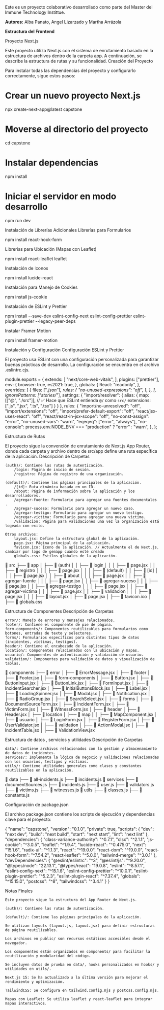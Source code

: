 Este es un proyecto colaborativo desarrollado como parte del Master del Immune Technology Instittue. 

**Autores:** Alba Panato, Angel Lizarzado y Martha Arrázola

**Estructura del Frontend**

Proyecto Next.js

Este proyecto utiliza Next.js con el sistema de enrutamiento basado en la estructura de archivos dentro de la carpeta app. A continuación, se describe la estructura de rutas y su funcionalidad.
Creación del Proyecto

Para instalar todas las dependencias del proyecto y configurarlo correctamente, sigue estos pasos:

# Crear un nuevo proyecto Next.js
npx create-next-app@latest capstone

# Moverse al directorio del proyecto
cd capstone

# Instalar dependencias
npm install

# Iniciar el servidor en modo desarrollo
npm run dev

Instalación de Librerías Adicionales
Librerías para Formularios

npm install react-hook-form

Librerías para Ubicación (Mapas con Leaflet)

npm install react-leaflet leaflet

Instalación de Iconos

npm install lucide-react

Instalación para Manejo de Cookies

npm install js-cookie

Instalación de ESLint y Prettier

npm install --save-dev eslint-config-next eslint-config-prettier eslint-plugin-prettier --legacy-peer-deps

Instalar Framer Motion

npm install framer-motion

Instalación y Configuración
Configuración ESLint y Prettier

El proyecto usa ESLint con una configuración personalizada para garantizar buenas prácticas de desarrollo. La configuración se encuentra en el archivo .eslintrc.cjs.

module.exports = {
  extends: [
    "next/core-web-vitals", 
  ],
  plugins: ["prettier"],
  env: {
    browser: true,
    es2021: true,
  },
  globals: {
    React: "readonly",
  },
  overrides: [
    {
      files: ["*.json"],
      rules: {
        "no-unused-expressions": "off",
      },
    },
  ],
  ignorePatterns: ["stories/*"],
  settings: {
    "import/resolver": {
      alias: {
        map: [["@", "./src"]], // ✅ Hace que ESLint entienda `@/` como `src/`
        extensions: [".js", ".jsx", ".ts", ".tsx"]
      }
    }
  },
  rules: {
    "import/no-unresolved": "off",
    "import/extensions": "off",
    "import/prefer-default-export": "off",
    "react/jsx-uses-react": "off",
    "react/react-in-jsx-scope": "off",
    "no-const-assign": "error",
    "no-unused-vars": "warn",
    "eqeqeq": ["error", "always"],
    "no-console": process.env.NODE_ENV === "production" ? "error" : "warn",
  },
};

Estructura de Rutas

El proyecto sigue la convención de enrutamiento de Next.js App Router, donde cada carpeta y archivo dentro de src/app define una ruta específica de la aplicación.
Descripción de Carpetas

    (auth)/: Contiene las rutas de autenticación.
        /login: Página de inicio de sesión.
        /registro: Página de registro de una organización.

    (default)/: Contiene las páginas principales de la aplicación.
        /[id]: Ruta dinámica basada en un ID.
        /about: Página de información sobre la aplicación y los desarrolladores.
        /agregar-fuente: Formulario para agregar una fuentes documentales .
        /agregar-suceso: Formulario para agregar un nuevo caso.
        /agregar-testigo: Formulario para agregar un nuevo testigo.
        /agregar-victima: Formulario para agregar una nueva víctima.
        /validacion: Página para validaciones una vez la organización está logeada con exito.

    Otros archivos:
        layout.jsx: Define la estructura global de la aplicación.
        page.jsx: Página principal de la aplicación.
        favicon.ico: Ícono de la aplicación. // Actualmente el de Next.js, cambiar por logo de gemapp cuando esté creado
        globals.css: Estilos globales de la aplicación.

📂 src
├── 📂 app
│   ├── 📂 (auth)
│   │   ├── 📂 login
│   │   │   ├── 📄 page.jsx
│   │   ├── 📂 registro
│   │   │   ├── 📄 page.jsx
│   │
│   ├── 📂 (default)
│   │   ├── 📂 [id]
│   │   │   ├── 📄 page.jsx
│   │   ├── 📂 about
│   │   │   ├── 📄 page.jsx
│   │   ├── 📂 agregar-fuente
│   │   │   ├── 📄 page.jsx
│   │   ├── 📂 agregar-suceso
│   │   │   ├── 📄 page.jsx
│   │   ├── 📂 agregar-testigo
│   │   │   ├── 📄 page.jsx
│   │   ├── 📂 agregar-victima
│   │   │   ├── 📄 page.jsx
│   │   ├── 📂 validacion
│   │   │   ├── 📄 page.jsx
│   │
│   ├── 📄 layout.jsx
│   ├── 📄 page.jsx
│   ├── 📄 favicon.ico
│   ├── 📄 globals.css

Estructura de Componentes
Descripción de Carpetas

    error/: Manejo de errores y mensajes relacionados.
    footer/: Contiene el componente de pie de página.
    form-components/: Componentes reutilizables para formularios como botones, entradas de texto y selectores.
    forms/: Formularios específicos para distintos tipos de datos (incidentes, víctimas, testigos).
    header/: Contiene el encabezado de la aplicación.
    location/: Componentes relacionados con la ubicación y mapas.
    usuario/: Componentes de autenticación y validación de usuario.
    validation/: Componentes para validación de datos y visualización de tablas.

📂 components
├── 📂 error
│   ├── 📄 ErrorMessage.jsx
│
├── 📂 footer
│   ├── 📄 Footer.jsx
│
├── 📂 form-components
│   ├── 📄 Button.jsx
│   ├── 📄 ButtonInput.jsx
│   ├── 📄 ButtonLink.jsx
│   ├── 📄 FormInput.jsx
│   ├── 📄 IncidentSearcher.jsx
│   ├── 📄 InitialButtonsBlock.jsx
│   ├── 📄 Label.jsx
│   ├── 📄 LoadingSpinner.jsx
│   ├── 📄 Modal.jsx
│   ├── 📄 Notification.jsx
│   ├── 📄 RadioGroup.jsx
│   ├── 📄 SearchSelect.jsx
│
├── 📂 forms
│   ├── 📄 DocumentSourceForm.jsx
│   ├── 📄 IncidentForm.jsx
│   ├── 📄 VictimForm.jsx
│   ├── 📄 WitnessForm.jsx
│
├── 📂 header
│   ├── 📄 Header.jsx
│
├── 📂 location
│   ├── 📂 map
│   │   ├── 📄 MapComponent.jsx
│
├── 📂 usuario
│   ├── 📄 LoginForm.jsx
│   ├── 📄 RegisterForm.jsx
│   ├── 📄 UserValidator.jsx
│
├── 📂 validation
│   ├── 📄 ActionModal.jsx
│   ├── 📄 IncidentTable.jsx
│   ├── 📄 ValidationView.jsx

Estructura de datos , servicios y utilidades
Descripción de Carpetas

    data/: Contiene archivos relacionados con la gestión y almacenamiento de datos de incidentes.
    services/: Implementa la lógica de negocio y validaciones relacionadas con los usuarios, testigos y víctimas.
    utils/: Contiene utilidades generales como clases y constantes reutilizables en la aplicación.

📂 data
├── 📄 all-incidents.js
├── 📄 incidents.js
📂 services
├── 📄 documentSources.js
├── 📄 incidents.js
├── 📄 user.js
├── 📄 validators.js
├── 📄 victims.js
├── 📄 witnesses.js
📂 utils
├── 📄 classes.js
├── 📄 constants.js

Configuración de package.json

El archivo package.json contiene los scripts de ejecución y dependencias clave para el proyecto:

{
  "name": "capstone",
  "version": "0.1.0",
  "private": true,
  "scripts": {
    "dev": "next dev",
    "build": "next build",
    "start": "next start",
    "lint": "next lint"
  },
  "dependencies": {
    "class-variance-authority": "^0.7.1",
    "clsx": "^2.1.1",
    "js-cookie": "^3.0.5",
    "leaflet": "^1.9.4",
    "lucide-react": "^0.475.0",
    "next": "15.1.6",
    "radix-ui": "^1.1.3",
    "react": "^19.0.0",
    "react-dom": "^19.0.0",
    "react-hook-form": "^7.54.2",
    "react-leaflet": "^5.0.0",
    "tailwind-merge": "^3.0.1"
  },
  "devDependencies": {
    "@eslint/eslintrc": "^3",
    "@eslint/js": "^9.20.0",
    "@types/node": "22.13.1",
    "@types/react": "19.0.8",
    "eslint": "^8.57.1",
    "eslint-config-next": "^15.1.6",
    "eslint-config-prettier": "^10.0.1",
    "eslint-plugin-prettier": "^5.2.3",
    "eslint-plugin-react": "^7.37.4",
    "globals": "^15.15.0",
    "postcss": "^8",
    "tailwindcss": "^3.4.1"
  }
}

Notas Finales

    Este proyecto sigue la estructura del App Router de Next.js.

    (auth)/: Contiene las rutas de autenticación.

    (default)/: Contiene las páginas principales de la aplicación.

    Se utilizan layouts (layout.js, layout.jsx) para definir estructuras de página reutilizables.

    Los archivos en public/ son recursos estáticos accesibles desde el navegador.

    Los componentes están organizados en components/ para facilitar la reutilización y modularidad del código.

    Se incluyen datos de prueba en data/, hooks personalizados en hooks/ y utilidades en utils/.

    Next.js 15: Se ha actualizado a la última versión para mejorar el rendimiento y optimización.

    TailwindCSS: Se configura en tailwind.config.mjs y postcss.config.mjs.

    Mapas con Leaflet: Se utiliza leaflet y react-leaflet para integrar mapas interactivos.
